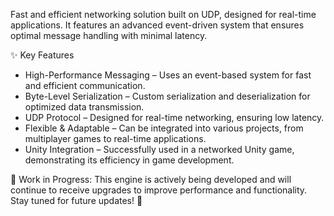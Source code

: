 Fast and efficient networking solution built on UDP, designed for real-time applications.
It features an advanced event-driven system that ensures optimal message handling with minimal latency.

✨ Key Features
  - High-Performance Messaging – Uses an event-based system for fast and efficient communication.
  - Byte-Level Serialization – Custom serialization and deserialization for optimized data transmission.
  - UDP Protocol – Designed for real-time networking, ensuring low latency.
  - Flexible & Adaptable – Can be integrated into various projects, from multiplayer games to real-time applications.
  - Unity Integration – Successfully used in a networked Unity game, demonstrating its efficiency in game development.

🚧 Work in Progress: This engine is actively being developed and will continue to receive upgrades to improve performance and functionality. Stay tuned for future updates! 🚀

